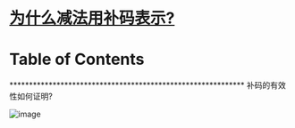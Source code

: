 # [为什么减法用补码表示?](https://github.com/chaleaoch/gitblog/issues/8)


Table of Contents
=================



\*\*\*\*\*\*\*\*\*\*\*\*\*\*\*\*\*\*\*\*\*\*\*\*\*\*\*\*\*\*\*\*\*\*\*\*\*\*\*\*\*\*\*\*\*\*\*\*\*\*\*\*\*\*\*\*\*\*\*\*
补码的有效性如何证明?

![image](https://user-images.githubusercontent.com/11831441/94989405-27c79280-05a7-11eb-8aab-09305e476e60.png)
